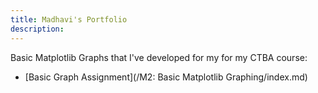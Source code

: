```yaml
---
title: Madhavi's Portfolio
description:
---
```


Basic Matplotlib Graphs that I've developed for my for my CTBA course:

- [Basic Graph Assignment](/M2: Basic Matplotlib Graphing/index.md)
